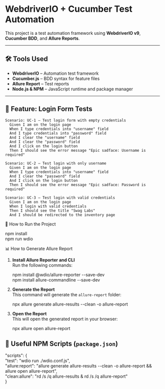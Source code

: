 # WebdriverIO + Cucumber Test Automation

This project is a test automation framework using **WebdriverIO v9**, **Cucumber BDD**, and **Allure Reports**.

---

## 🛠 Tools Used

- **WebdriverIO** – Automation test framework  
- **Cucumber.js** – BDD syntax for feature files  
- **Allure Report** – Test reports  
- **Node.js & NPM** – JavaScript runtime and package manager  

---

## 🧪 Feature: Login Form Tests

```gherkin
Scenario: UC-1 – Test login form with empty credentials
  Given I am on the login page
  When I type credentials into "username" field
  And I type credentials into "password" field
  And I clear the "username" field
  And I clear the "password" field
  And I click on the login button
  Then I should see the error message "Epic sadface: Username is required"

Scenario: UC-2 – Test login with only username
  Given I am on the login page
  When I type credentials into "username" field
  And I clear the "password" field
  And I click on the login button
  Then I should see the error message "Epic sadface: Password is required"

Scenario: UC-3 – Test login with valid credentials
  Given I am on the login page
  When I login with valid credentials
  Then I should see the title "Swag Labs"
  And I should be redirected to the inventory page
```


 🚀 How to Run the Project

npm install  
npm run wdio



📊 How to Generate Allure Report

1. **Install Allure Reporter and CLI**  
   Run the following commands:

   npm install @wdio/allure-reporter --save-dev  
   npm install allure-commandline --save-dev

2. **Generate the Report**  
   This command will generate the `allure-report` folder:

   npx allure generate allure-results --clean -o allure-report

3. **Open the Report**  
   This will open the generated report in your browser:

   npx allure open allure-report



## 📂 Useful NPM Scripts (`package.json`)

"scripts": {  
  "test": "wdio run ./wdio.conf.js",  
  "allure:report": "allure generate allure-results --clean -o allure-report && allure open allure-report",  
  "clean:allure": "rd /s /q allure-results & rd /s /q allure-report"  
}  

